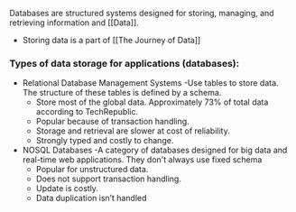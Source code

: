 Databases are structured systems designed for storing, managing, and retrieving information and [[Data]].
- Storing data is a part of [[The Journey of Data]]

### Types of data storage for applications (databases):
- Relational Database Management Systems
	-Use tables to store data. The structure of these tables is defined by a schema.
	- Store most of the global data. Approximately 73% of total data according to TechRepublic.
	- Popular because of transaction handling.
	- Storage and retrieval are slower at cost of reliability.
	- Strongly typed and costly to change.
- NOSQL Databases
	-A category of databases designed for big data and real-time web applications. They don't always use fixed schema
	- Popular for unstructured data.
	- Does not support transaction handling.
	- Update is costly.
	- Data duplication isn’t handled
